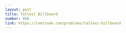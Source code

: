 ```yaml
---
layout: post
title: Tallest Billboard
number: 956
link: https://leetcode.com/problems/tallest-billboard
---
```

